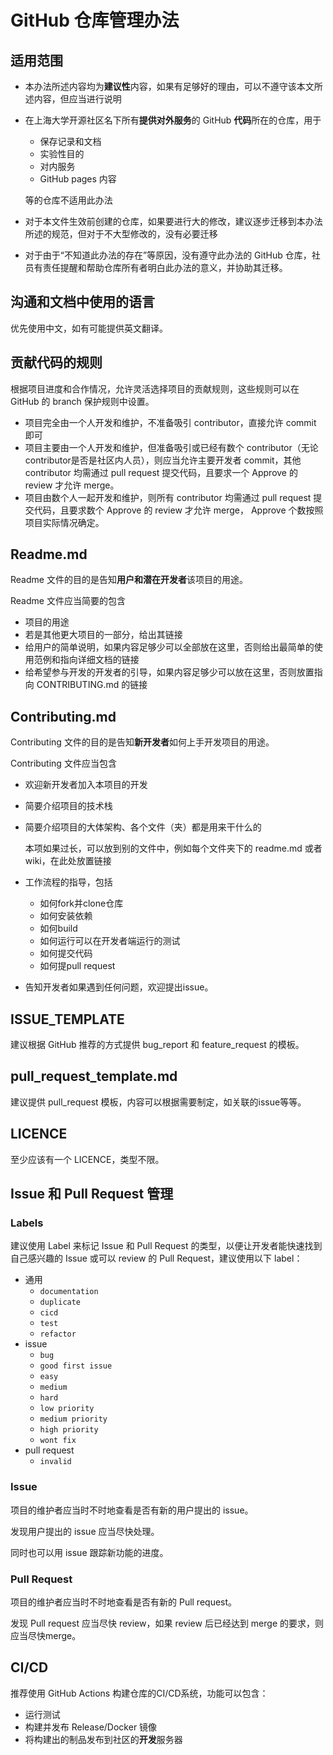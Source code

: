 # GitHub 仓库管理办法

## 适用范围

- 本办法所述内容均为**建议性**内容，如果有足够好的理由，可以不遵守该本文所述内容，但应当进行说明

- 在上海大学开源社区名下所有**提供对外服务**的 GitHub **代码**所在的仓库，用于

  - 保存记录和文档
  - 实验性目的
  - 对内服务
  - GitHub pages 内容 

  等的仓库不适用此办法

- 对于本文件生效前创建的仓库，如果要进行大的修改，建议逐步迁移到本办法所述的规范，但对于不大型修改的，没有必要迁移

- 对于由于“不知道此办法的存在”等原因，没有遵守此办法的 GitHub 仓库，社员有责任提醒和帮助仓库所有者明白此办法的意义，并协助其迁移。

## 沟通和文档中使用的语言

优先使用中文，如有可能提供英文翻译。

## 贡献代码的规则

根据项目进度和合作情况，允许灵活选择项目的贡献规则，这些规则可以在 GitHub 的 branch 保护规则中设置。

- 项目完全由一个人开发和维护，不准备吸引 contributor，直接允许 commit 即可
- 项目主要由一个人开发和维护，但准备吸引或已经有数个 contributor（无论contributor是否是社区内人员），则应当允许主要开发者 commit，其他 contributor 均需通过 pull request 提交代码，且要求一个 Approve 的 review 才允许 merge。
- 项目由数个人一起开发和维护，则所有 contributor 均需通过 pull request 提交代码，且要求数个 Approve 的 review 才允许 merge， Approve 个数按照项目实际情况确定。

## Readme.md

Readme 文件的目的是告知**用户和潜在开发者**该项目的用途。

Readme 文件应当简要的包含

- 项目的用途
- 若是其他更大项目的一部分，给出其链接
- 给用户的简单说明，如果内容足够少可以全部放在这里，否则给出最简单的使用范例和指向详细文档的链接
- 给希望参与开发的开发者的引导，如果内容足够少可以放在这里，否则放置指向 CONTRIBUTING.md 的链接

## Contributing.md

Contributing 文件的目的是告知**新开发者**如何上手开发项目的用途。

Contributing 文件应当包含

- 欢迎新开发者加入本项目的开发

- 简要介绍项目的技术栈

- 简要介绍项目的大体架构、各个文件（夹）都是用来干什么的

  本项如果过长，可以放到别的文件中，例如每个文件夹下的 readme.md 或者 wiki，在此处放置链接

- 工作流程的指导，包括

  - 如何fork并clone仓库
  - 如何安装依赖
  - 如何build
  - 如何运行可以在开发者端运行的测试
  - 如何提交代码
  - 如何提pull request

- 告知开发者如果遇到任何问题，欢迎提出issue。

## ISSUE_TEMPLATE

建议根据 GitHub 推荐的方式提供 bug_report 和 feature_request 的模板。

## pull_request_template.md

建议提供 pull_request 模板，内容可以根据需要制定，如关联的issue等等。

## LICENCE

至少应该有一个 LICENCE，类型不限。

## Issue 和 Pull Request 管理

### Labels

建议使用 Label 来标记 Issue 和 Pull Request 的类型，以便让开发者能快速找到自己感兴趣的 Issue 或可以 review 的 Pull Request，建议使用以下 label：

- 通用
  - `documentation`
  - `duplicate`
  - `cicd`
  - `test`
  - `refactor`
- issue
  - `bug`
  - `good first issue`
  - `easy`
  - `medium`
  - `hard`
  - `low priority`
  - `medium priority`
  - `high priority`
  - `wont fix`
- pull request
  - `invalid`

### Issue

项目的维护者应当时不时地查看是否有新的用户提出的 issue。

发现用户提出的 issue 应当尽快处理。

同时也可以用 issue 跟踪新功能的进度。

### Pull Request

项目的维护者应当时不时地查看是否有新的 Pull request。

发现 Pull request 应当尽快 review，如果 review 后已经达到 merge 的要求，则应当尽快merge。

## CI/CD

推荐使用 GitHub Actions 构建仓库的CI/CD系统，功能可以包含：

- 运行测试
- 构建并发布 Release/Docker 镜像
- 将构建出的制品发布到社区的**开发**服务器
